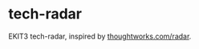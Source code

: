 # tech-radar

EKIT3 tech-radar, inspired by [thoughtworks.com/radar](http://thoughtworks.com/radar).
